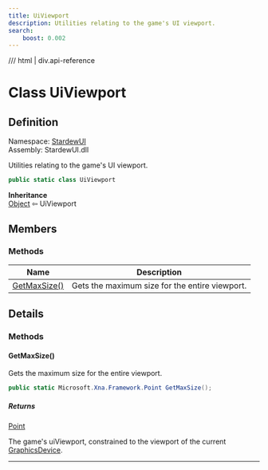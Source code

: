 ```yaml
---
title: UiViewport
description: Utilities relating to the game's UI viewport.
search:
    boost: 0.002
---
```


<link rel="stylesheet" href="/StardewUI/stylesheets/reference.css" />

/// html | div.api-reference

# Class UiViewport

## Definition

<div class="api-definition" markdown>

Namespace: [StardewUI](index.md)  
Assembly: StardewUI.dll  

</div>

Utilities relating to the game's UI viewport.

```cs
public static class UiViewport
```

**Inheritance**  
[Object](https://learn.microsoft.com/en-us/dotnet/api/system.object) ⇦ UiViewport

## Members

### Methods

 | Name | Description |
| --- | --- |
| [GetMaxSize()](#getmaxsize) | Gets the maximum size for the entire viewport. | 

## Details

### Methods

#### GetMaxSize()

Gets the maximum size for the entire viewport.

```cs
public static Microsoft.Xna.Framework.Point GetMaxSize();
```

##### Returns

[Point](https://docs.monogame.net/api/Microsoft.Xna.Framework.Point.html)

  The game's uiViewport, constrained to the viewport of the current [GraphicsDevice](https://docs.monogame.net/api/Microsoft.Xna.Framework.Graphics.GraphicsDevice.html).

-----

